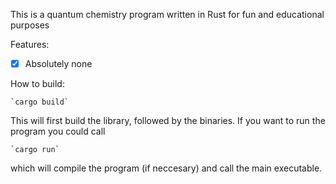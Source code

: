 This is a quantum chemistry program written in Rust for fun and educational purposes

Features:
- [x] Absolutely none


How to build:

    `cargo build`

This will first build the library, followed by the binaries. If you want to run the program you could call

    `cargo run`

which will compile the program (if neccesary) and call the main executable.

